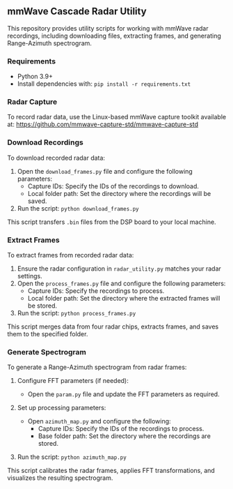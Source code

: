 ## mmWave Cascade Radar Utility

This repository provides utility scripts for working with mmWave radar recordings, including downloading files,
extracting frames, and generating Range-Azimuth spectrogram.

### Requirements

- Python 3.9+
- Install dependencies with: `pip install -r requirements.txt`

### Radar Capture

To record radar data, use the Linux-based mmWave capture toolkit available at:
https://github.com/mmwave-capture-std/mmwave-capture-std

### Download Recordings

To download recorded radar data:

1. Open the `download_frames.py` file and configure the following parameters:
    - Capture IDs: Specify the IDs of the recordings to download.
    - Local folder path: Set the directory where the recordings will be saved.
2. Run the script: `python download_frames.py`

This script transfers `.bin` files from the DSP board to your local machine.

### Extract Frames

To extract frames from recorded radar data:

1. Ensure the radar configuration in `radar_utility.py` matches your radar settings.
2. Open the `process_frames.py` file and configure the following parameters:
    - Capture IDs: Specify the recordings to process.
    - Local folder path: Set the directory where the extracted frames will be stored.
3. Run the script: `python process_frames.py`

This script merges data from four radar chips, extracts frames, and saves them to the specified folder.

### Generate Spectrogram

To generate a Range-Azimuth spectrogram from radar frames:

1. Configure FFT parameters (if needed):
    - Open the `param.py` file and update the FFT parameters as required.

2. Set up processing parameters:
    - Open `azimuth_map.py` and configure the following:
        - Capture IDs: Specify the IDs of the recordings to process.
        - Base folder path: Set the directory where the recordings are stored.

3. Run the script: `python azimuth_map.py`

This script calibrates the radar frames, applies FFT transformations, and visualizes the resulting spectrogram.
